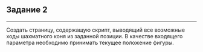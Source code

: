 ## Задание 2
---
Создать страницу, содержащую скрипт, выводящий все возможные ходы шахматного коня из заданной позиции. В качестве входящего параметра необходимо принимать текущее положение фигуры.